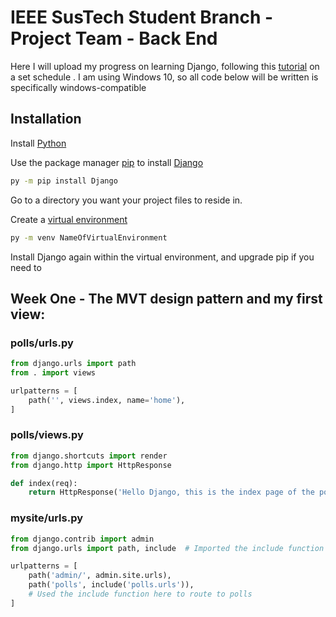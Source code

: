 # IEEE SusTech Student Branch - Project Team - Back End

Here I will upload my progress on learning Django, following this [tutorial](https://docs.djangoproject.com/en/4.0/intro/tutorial01/) on a set schedule . I am using Windows 10, so all code below will be written is specifically windows-compatible

## Installation

Install [Python](https://python.org)

Use the package manager [pip](https://pip.pypa.io/en/stable/) to install [Django](https://docs.djangoproject.com/en/4.0/intro/install/)

```bash
py -m pip install Django
```

Go to a directory you want your project files to reside in.

Create a [virtual environment](https://docs.python.org/3/library/venv.html)

```bash
py -m venv NameOfVirtualEnvironment
```
Install Django again within the virtual environment, and upgrade pip if you need to

## Week One - The MVT design pattern and my first view:
### polls/urls.py 
```python
from django.urls import path
from . import views

urlpatterns = [
    path('', views.index, name='home'),
]
```
### polls/views.py
```python
from django.shortcuts import render
from django.http import HttpResponse

def index(req):
    return HttpResponse('Hello Django, this is the index page of the polls app')
```
### mysite/urls.py
```python
from django.contrib import admin
from django.urls import path, include  # Imported the include function

urlpatterns = [
    path('admin/', admin.site.urls),
    path('polls', include('polls.urls')),
    # Used the include function here to route to polls
]
```
